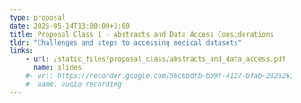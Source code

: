 ```yaml
---
type: proposal
date: 2025-05-14T13:00:00+3:00
title: Proposal Class 1 - Abstracts and Data Access Considerations
tldr: "Challenges and steps to accessing medical datasets"
links: 
    - url: /static_files/proposal_class/abstracts_and_data_access.pdf 
      name: slides 
    #- url: https://recorder.google.com/56c6bdfb-bb9f-4127-bfab-282626308a7f
    #  name: audio recording
---
```

